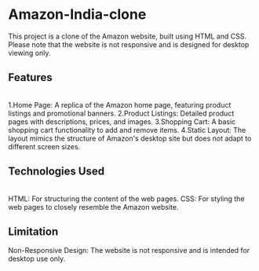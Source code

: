 # Amazon-India-clone
This project is a clone of the Amazon website, built using HTML and CSS. Please note that the website is not responsive and is designed for desktop viewing only.

<h2>Features</h2>
<br>
1.Home Page: A replica of the Amazon home page, featuring product listings and promotional banners.
2.Product Listings: Detailed product pages with descriptions, prices, and images.
3.Shopping Cart: A basic shopping cart functionality to add and remove items.
4.Static Layout: The layout mimics the structure of Amazon's desktop site but does not adapt to different screen sizes.
<br>
<h2>Technologies Used</h2>
<br>
HTML: For structuring the content of the web pages.
CSS: For styling the web pages to closely resemble the Amazon website.
<br>
<h2>Limitation</h2>
Non-Responsive Design: The website is not responsive and is intended for desktop use only.

